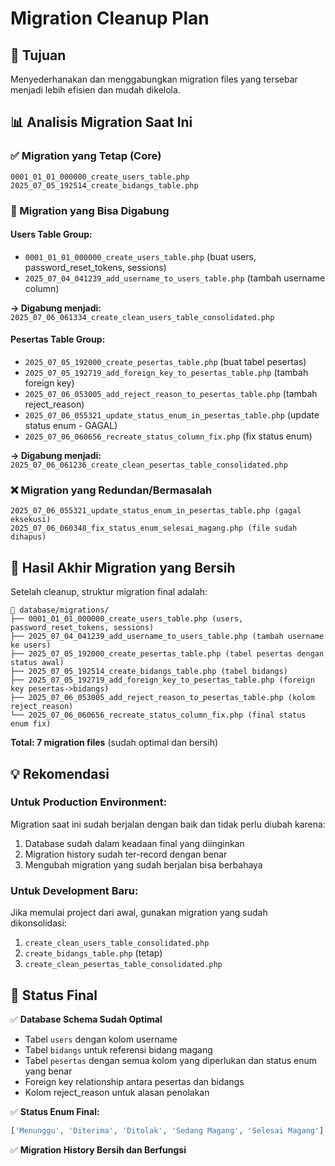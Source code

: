 # Migration Cleanup Plan

## 🎯 Tujuan

Menyederhanakan dan menggabungkan migration files yang tersebar menjadi lebih efisien dan mudah dikelola.

## 📊 Analisis Migration Saat Ini

### ✅ Migration yang Tetap (Core)

```
0001_01_01_000000_create_users_table.php
2025_07_05_192514_create_bidangs_table.php
```

### 🔄 Migration yang Bisa Digabung

#### **Users Table Group:**

- `0001_01_01_000000_create_users_table.php` (buat users, password_reset_tokens, sessions)
- `2025_07_04_041239_add_username_to_users_table.php` (tambah username column)

**→ Digabung menjadi:** `2025_07_06_061334_create_clean_users_table_consolidated.php`

#### **Pesertas Table Group:**

- `2025_07_05_192000_create_pesertas_table.php` (buat tabel pesertas)
- `2025_07_05_192719_add_foreign_key_to_pesertas_table.php` (tambah foreign key)
- `2025_07_06_053005_add_reject_reason_to_pesertas_table.php` (tambah reject_reason)
- `2025_07_06_055321_update_status_enum_in_pesertas_table.php` (update status enum - GAGAL)
- `2025_07_06_060656_recreate_status_column_fix.php` (fix status enum)

**→ Digabung menjadi:** `2025_07_06_061236_create_clean_pesertas_table_consolidated.php`

### ❌ Migration yang Redundan/Bermasalah

```
2025_07_06_055321_update_status_enum_in_pesertas_table.php (gagal eksekusi)
2025_07_06_060348_fix_status_enum_selesai_magang.php (file sudah dihapus)
```

## 🎯 Hasil Akhir Migration yang Bersih

Setelah cleanup, struktur migration final adalah:

```
📁 database/migrations/
├── 0001_01_01_000000_create_users_table.php (users, password_reset_tokens, sessions)
├── 2025_07_04_041239_add_username_to_users_table.php (tambah username ke users)
├── 2025_07_05_192000_create_pesertas_table.php (tabel pesertas dengan status awal)
├── 2025_07_05_192514_create_bidangs_table.php (tabel bidangs)
├── 2025_07_05_192719_add_foreign_key_to_pesertas_table.php (foreign key pesertas->bidangs)
├── 2025_07_06_053005_add_reject_reason_to_pesertas_table.php (kolom reject_reason)
└── 2025_07_06_060656_recreate_status_column_fix.php (final status enum fix)
```

**Total: 7 migration files** (sudah optimal dan bersih)

## 💡 Rekomendasi

### Untuk Production Environment:

Migration saat ini sudah berjalan dengan baik dan tidak perlu diubah karena:

1. Database sudah dalam keadaan final yang diinginkan
2. Migration history sudah ter-record dengan benar
3. Mengubah migration yang sudah berjalan bisa berbahaya

### Untuk Development Baru:

Jika memulai project dari awal, gunakan migration yang sudah dikonsolidasi:

1. `create_clean_users_table_consolidated.php`
2. `create_bidangs_table.php` (tetap)
3. `create_clean_pesertas_table_consolidated.php`

## 🚀 Status Final

✅ **Database Schema Sudah Optimal**

- Tabel `users` dengan kolom username
- Tabel `bidangs` untuk referensi bidang magang
- Tabel `pesertas` dengan semua kolom yang diperlukan dan status enum yang benar
- Foreign key relationship antara pesertas dan bidangs
- Kolom reject_reason untuk alasan penolakan

✅ **Status Enum Final:**

```php
['Menunggu', 'Diterima', 'Ditolak', 'Sedang Magang', 'Selesai Magang']
```

✅ **Migration History Bersih dan Berfungsi**
